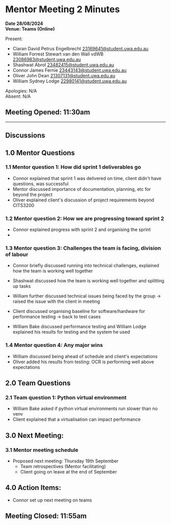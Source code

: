# **Mentor Meeting 2 Minutes**

**Date 28/08/2024**<br>
**Venue: Teams (Online)**

Present: 
- Ciaran David Petrus Engelbrecht 23169641@student.uwa.edu.au
- William Forrest Stewart van den Wall vdWB 23086983@student.uwa.edu.au
- Shashwat Abrol 23482415@student.uwa.edu.au
- Connor James Fernie 23443143@student.uwa.edu.au
- Oliver John Dean 21307131@student.uwa.edu.au
- William Sydney Lodge 22980141@student.uwa.edu.au

Apologies: N/A
<br>Absent: N/A

## Meeting Opened: 11:30am

---

## Discussions


## 1.0 Mentor Questions

### 1.1 Mentor question 1: How did sprint 1 deliverables go
- Connor explained that sprint 1 was delivered on time, client didn't have questions, was successful
- Mentor discussed importance of documentation, planning, etc for beyond the project
- Oliver explained client's discussion of project requirements beyond CITS3200

### 1.2 Mentor question 2: How we are progressing toward sprint 2 
- Connor explained progress with sprint 2 and organising the sprint
- 

### 1.3 Mentor question 3: Challenges the team is facing, division of labour
- Connor briefly discussed running into technical challenges, explained how the team is working well together
- Shashwat discussed how the team is working well together and splitting up tasks
- William further discussed technical issues being faced by the group -> raised the issue with the client in meeting

- Client discussed organising baseline for software/hardware for performance testing -> back to test cases
- William Bake discussed performance testing and William Lodge explained his results for testing and the system he used

### 1.4 Mentor question 4: Any major wins
- William discussed being ahead of schedule and client's expectations
- Oliver added his results from testing: OCR is performing well above expectations


## 2.0 Team Questions

### 2.1 Team question 1: Python virtual environment
- William Bake asked if python virtual environments run slower than no venv
- Client explained that a virtualisation can impact performance


## 3.0 Next Meeting:
### 3.1 Mentor meeting schedule
- Proposed next meeting: Thursday 19th September
    - Team retrospectives (Mentor facilitating)
    - Client going on leave at the end of September

## 4.0 Action Items:
- Connor set up next meeting on teams

## Meeting Closed: 11:55am
